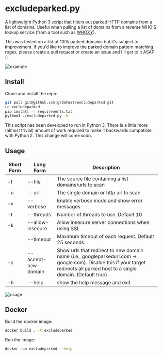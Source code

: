 # excludeparked.py

A lightweight Python 3 script that filters out parked HTTP domains from a list of domains. Useful when pulling a list of domains from a reverse WHOIS lookup service (from a tool such as [WHOXY](https://www.whoxy.com/reverse-whois/)).

This was tested on a list of 100k parked domains but it's subject to improvement. If you'd like to improve the parked domain pattern matching regex, please create a pull request or create an issue and I'll get to it ASAP :)

![example](https://user-images.githubusercontent.com/5277742/136683862-973cdb0a-8481-4a78-a3d2-70a18023b314.png)

## Install

Clone and install the repo:

```bash
git pull git@github.com:gr3atest/excludeparked.git
cd excludeparked
pip install -r requirements.txt
python3 ./excludeparked.py -h
```

This script has been developed to run in Python 3. There is a little more (almost trivial) amount of work required to
make it backwards compatible with Python 2. This change will come soon.

## Usage

Short Form    | Long Form     | Description
------------- | ------------- |-------------
-f            | --file        | The source file containing a list domains/urls to scan
-u            | --url         | The single domain or http url to scan
-v            | --verbose     | Enable verbose mode and show error messages
-t            | --threads     | Number of threads to use. Default 10
-k            | --allow-insecure | Allow insecure server connections when using SSL
&nbsp;            | --timeout      | Maximum timeout of each request. Default 25 seconds.
-a            | --accept-new-domain | Show urls that redirect to new domain name (i.e., googleparkedurl.com -> google.com). Disable this if your target redirects all parked host to a single domain. (Default true)
-h            | --help        | show the help message and exit

![usage](https://user-images.githubusercontent.com/5277742/136683803-5d3944a0-4022-4d54-aaa3-40bc1bbaae4f.png)

## Docker

Build the docker image:

```bash
docker build . -t excludeparked
```

Run the image:

```bash
docker run excludeparked --help
```
